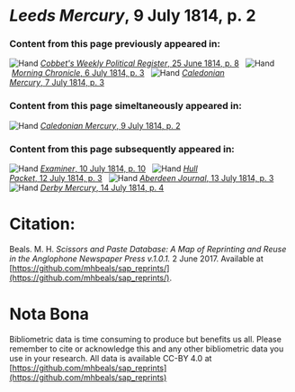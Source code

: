 # *Leeds Mercury*, 9 July 1814, p. 2  
  
### Content from this page previously appeared in:  
![Hand](http://scissorsandpaste.net/wp-content/uploads/2017/06/smallhandpointer.png) [*Cobbet's Weekly Political Register*, 25 June 1814, p. 8](https://mhbeals.github.io/sap_html/Cobbet's-Weekly-Political-Register/Cobbet's-Weekly-Political-Register-25-June-1814-p-8)  
![Hand](http://scissorsandpaste.net/wp-content/uploads/2017/06/smallhandpointer.png) [*Morning Chronicle*, 6 July 1814, p. 3](https://mhbeals.github.io/sap_html/Morning-Chronicle/Morning-Chronicle-6-July-1814-p-3)  
![Hand](http://scissorsandpaste.net/wp-content/uploads/2017/06/smallhandpointer.png) [*Caledonian Mercury*, 7 July 1814, p. 3](https://mhbeals.github.io/sap_html/Caledonian-Mercury/Caledonian-Mercury-7-July-1814-p-3)  
  
### Content from this page simeltaneously appeared in:  
![Hand](http://scissorsandpaste.net/wp-content/uploads/2017/06/smallhandpointer.png) [*Caledonian Mercury*, 9 July 1814, p. 2](https://mhbeals.github.io/sap_html/Caledonian-Mercury/Caledonian-Mercury-9-July-1814-p-2)  
  
### Content from this page subsequently appeared in:  
![Hand](http://scissorsandpaste.net/wp-content/uploads/2017/06/smallhandpointer.png) [*Examiner*, 10 July 1814, p. 10](https://mhbeals.github.io/sap_html/Examiner/Examiner-10-July-1814-p-10)  
![Hand](http://scissorsandpaste.net/wp-content/uploads/2017/06/smallhandpointer.png) [*Hull Packet*, 12 July 1814, p. 3](https://mhbeals.github.io/sap_html/Hull-Packet/Hull-Packet-12-July-1814-p-3)  
![Hand](http://scissorsandpaste.net/wp-content/uploads/2017/06/smallhandpointer.png) [*Aberdeen Journal*, 13 July 1814, p. 3](https://mhbeals.github.io/sap_html/Aberdeen-Journal/Aberdeen-Journal-13-July-1814-p-3)  
![Hand](http://scissorsandpaste.net/wp-content/uploads/2017/06/smallhandpointer.png) [*Derby Mercury*, 14 July 1814, p. 4](https://mhbeals.github.io/sap_html/Derby-Mercury/Derby-Mercury-14-July-1814-p-4)  


# Citation: 

Beals. M. H. *Scissors and Paste Database: A Map of Reprinting and Reuse in the Anglophone Newspaper Press v.1.0.1.* 2 June 2017. Available at [https://github.com/mhbeals/sap_reprints/](https://github.com/mhbeals/sap_reprints/). 

# Nota Bona

Bibliometric data is time consuming to produce but benefits us all. Please remember to cite or acknowledge this and any other bibliometric data you use in your research. All data is available CC-BY 4.0 at [https://github.com/mhbeals/sap_reprints](https://github.com/mhbeals/sap_reprints)